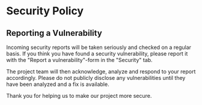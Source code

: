 # Security Policy

## Reporting a Vulnerability

Incoming security reports will be taken seriously and checked on a regular basis. If you think you have found a security
vulnerability, please report it with the "Report a vulnerability"-form in the "Security" tab.

The project team will then acknowledge, analyze and respond to your report accordingly.
Please do not publicly disclose any vulnerabilities until they have been analyzed and a fix is available.

Thank you for helping us to make our project more secure.
